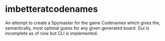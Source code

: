 # imbetteratcodenames

An attempt to create a Spymaster for the game Codenames which gives the, semantically, most optimal guess for any given generated board. Gui is incomplete as of now but CLI is implemented.
